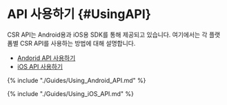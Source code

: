 # API 사용하기 {#UsingAPI}
CSR API는 Android용과 iOS용 SDK를 통해 제공되고 있습니다. 여기에서는 각 플랫폼별 CSR API를 사용하는 방법에 대해 설명합니다.

* [Andorid API 사용하기](#UsingAndroidAPI)
* [iOS API 사용하기](#UsingiOSAPI)

{% include "./Guides/Using_Android_API.md" %}

{% include "./Guides/Using_iOS_API.md" %}
